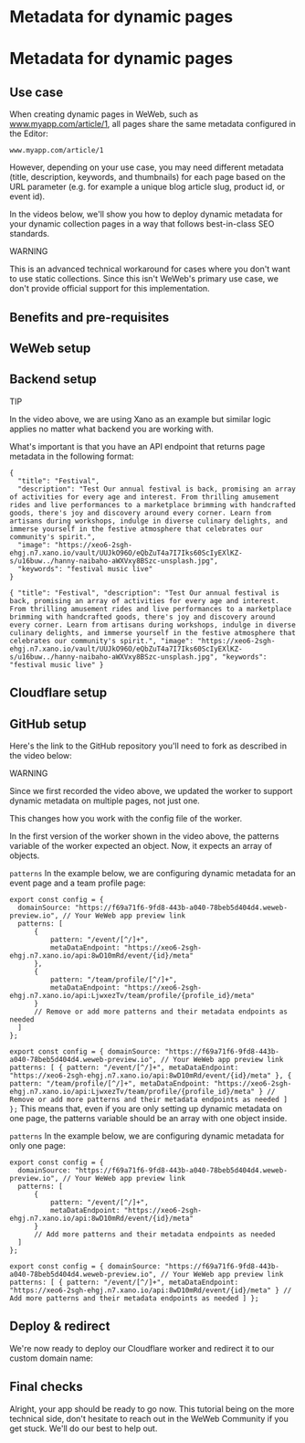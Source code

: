# Metadata for dynamic pages ​


# Metadata for dynamic pages ​


## Use case ​

When creating dynamic pages in WeWeb, such as www.myapp.com/article/1, all pages share the same metadata configured in the Editor:

`www.myapp.com/article/1`


However, depending on your use case, you may need different metadata (title, description, keywords, and thumbnails) for each page based on the URL parameter (e.g. for example a unique blog article slug, product id, or event id).

In the videos below, we'll show you how to deploy dynamic metadata for your dynamic collection pages in a way that follows best-in-class SEO standards.

WARNING

This is an advanced technical workaround for cases where you don't want to use static collections. Since this isn't WeWeb's primary use case, we don't provide official support for this implementation.


## Benefits and pre-requisites ​


## WeWeb setup ​


## Backend setup ​

TIP

In the video above, we are using Xano as an example but similar logic applies no matter what backend you are working with.

What's important is that you have an API endpoint that returns page metadata in the following format:

```
{
  "title": "Festival",
  "description": "Test Our annual festival is back, promising an array of activities for every age and interest. From thrilling amusement rides and live performances to a marketplace brimming with handcrafted goods, there's joy and discovery around every corner. Learn from artisans during workshops, indulge in diverse culinary delights, and immerse yourself in the festive atmosphere that celebrates our community's spirit.",
  "image": "https://xeo6-2sgh-ehgj.n7.xano.io/vault/UUJkO96O/eQbZuT4a7I7Iks60ScIyEXlKZ-s/u16buw../hanny-naibaho-aWXVxy8BSzc-unsplash.jpg",
  "keywords": "festival music live"
}
```

`{
  "title": "Festival",
  "description": "Test Our annual festival is back, promising an array of activities for every age and interest. From thrilling amusement rides and live performances to a marketplace brimming with handcrafted goods, there's joy and discovery around every corner. Learn from artisans during workshops, indulge in diverse culinary delights, and immerse yourself in the festive atmosphere that celebrates our community's spirit.",
  "image": "https://xeo6-2sgh-ehgj.n7.xano.io/vault/UUJkO96O/eQbZuT4a7I7Iks60ScIyEXlKZ-s/u16buw../hanny-naibaho-aWXVxy8BSzc-unsplash.jpg",
  "keywords": "festival music live"
}`

## Cloudflare setup ​


## GitHub setup ​

Here's the link to the GitHub repository you'll need to fork as described in the video below:

WARNING

Since we first recorded the video above, we updated the worker to support dynamic metadata on multiple pages, not just one.

This changes how you work with the config file of the worker.

In the first version of the worker shown in the video above, the patterns variable of the worker expected an object. Now, it expects an array of objects.

`patterns`
In the example below, we are configuring dynamic metadata for an event page and a team profile page:

```
export const config = {
  domainSource: "https://f69a71f6-9fd8-443b-a040-78beb5d404d4.weweb-preview.io", // Your WeWeb app preview link
  patterns: [
      {
          pattern: "/event/[^/]+",
          metaDataEndpoint: "https://xeo6-2sgh-ehgj.n7.xano.io/api:8wD10mRd/event/{id}/meta"
      },
      {
          pattern: "/team/profile/[^/]+",
          metaDataEndpoint: "https://xeo6-2sgh-ehgj.n7.xano.io/api:LjwxezTv/team/profile/{profile_id}/meta"
      }
      // Remove or add more patterns and their metadata endpoints as needed
  ]
};
```

`export const config = {
  domainSource: "https://f69a71f6-9fd8-443b-a040-78beb5d404d4.weweb-preview.io", // Your WeWeb app preview link
  patterns: [
      {
          pattern: "/event/[^/]+",
          metaDataEndpoint: "https://xeo6-2sgh-ehgj.n7.xano.io/api:8wD10mRd/event/{id}/meta"
      },
      {
          pattern: "/team/profile/[^/]+",
          metaDataEndpoint: "https://xeo6-2sgh-ehgj.n7.xano.io/api:LjwxezTv/team/profile/{profile_id}/meta"
      }
      // Remove or add more patterns and their metadata endpoints as needed
  ]
};`
This means that, even if you are only setting up dynamic metadata on one page, the patterns variable should be an array with one object inside.

`patterns`
In the example below, we are configuring dynamic metadata for only one page:

```
export const config = {
  domainSource: "https://f69a71f6-9fd8-443b-a040-78beb5d404d4.weweb-preview.io", // Your WeWeb app preview link
  patterns: [
      {
          pattern: "/event/[^/]+",
          metaDataEndpoint: "https://xeo6-2sgh-ehgj.n7.xano.io/api:8wD10mRd/event/{id}/meta"
      }
      // Add more patterns and their metadata endpoints as needed
  ]
};
```

`export const config = {
  domainSource: "https://f69a71f6-9fd8-443b-a040-78beb5d404d4.weweb-preview.io", // Your WeWeb app preview link
  patterns: [
      {
          pattern: "/event/[^/]+",
          metaDataEndpoint: "https://xeo6-2sgh-ehgj.n7.xano.io/api:8wD10mRd/event/{id}/meta"
      }
      // Add more patterns and their metadata endpoints as needed
  ]
};`

## Deploy & redirect ​

We're now ready to deploy our Cloudflare worker and redirect it to our custom domain name:


## Final checks ​

Alright, your app should be ready to go now. This tutorial being on the more technical side, don't hesitate to reach out in the WeWeb Community if you get stuck. We'll do our best to help out.

